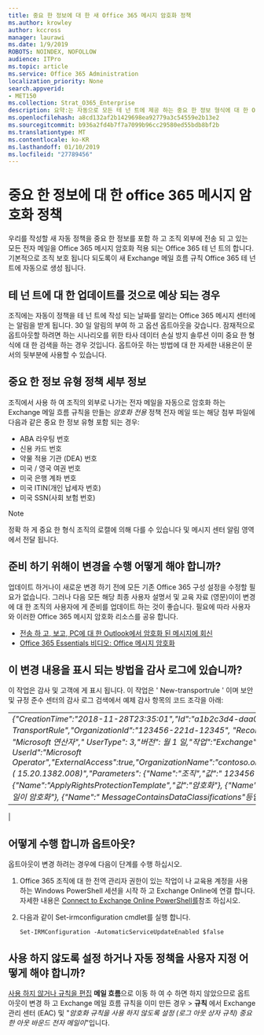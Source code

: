 ```yaml
---
title: 중요 한 정보에 대 한 새 Office 365 메시지 암호화 정책
ms.author: krowley
author: kccross
manager: laurawi
ms.date: 1/9/2019
ROBOTS: NOINDEX, NOFOLLOW
audience: ITPro
ms.topic: article
ms.service: Office 365 Administration
localization_priority: None
search.appverid:
- MET150
ms.collection: Strat_O365_Enterprise
description: 요약:는 자동으로 모든 테 넌 트에 제공 하는 중요 한 정보 형식에 대 한 Office 365 메시지 암호화 정책을 적용 합니다.
ms.openlocfilehash: a8cd132af2b1429698ea92779a3c54559e2b13e2
ms.sourcegitcommit: b936a2fd4b7f7a7099b96cc29580ed55bdb8bf2b
ms.translationtype: MT
ms.contentlocale: ko-KR
ms.lasthandoff: 01/10/2019
ms.locfileid: "27789456"
---
```

# <a name="office-365-message-encryption-policy-for-sensitive-information"></a>중요 한 정보에 대 한 office 365 메시지 암호화 정책

우리를 작성할 새 자동 정책을 중요 한 정보를 포함 하 고 조직 외부에 전송 되 고 있는 모든 전자 메일을 Office 365 메시지 암호화 적용 되는 Office 365 테 넌 트의 합니다. 기본적으로 조직 보호 됩니다 되도록이 새 Exchange 메일 흐름 규칙 Office 365 테 넌 트에 자동으로 생성 됩니다.

## <a name="when-to-expect-the-update-for-your-tenant"></a>테 넌 트에 대 한 업데이트를 것으로 예상 되는 경우

조직에는 자동이 정책을 테 넌 트에 작성 되는 날짜를 알리는 Office 365 메시지 센터에는 알림을 받게 됩니다. 30 일 알림의 부여 하 고 옵션 옵트아웃을 갖습니다. 잠재적으로 옵트아웃할 하려면 하는 시나리오를 위한 타사 데이터 손실 방지 솔루션 이미 중요 한 형식에 대 한 검색을 하는 경우 것입니다. 옵트아웃 하는 방법에 대 한 자세한 내용은이 문서의 뒷부분에 사용할 수 있습니다.

## <a name="sensitive-information-type-policy-details"></a>중요 한 정보 유형 정책 세부 정보

조직에서 사용 하 여 조직의 외부로 나가는 전자 메일을 자동으로 암호화 하는 Exchange 메일 흐름 규칙을 만들는 *암호화 전용* 정책 전자 메일 또는 해당 첨부 파일에 다음과 같은 중요 한 정보 유형 포함 되는 경우:

- ABA 라우팅 번호
- 신용 카드 번호
- 약물 적용 기관 (DEA) 번호
- 미국 / 영국 여권 번호
- 미국 은행 계좌 번호
- 미국 ITIN(개인 납세자 번호)
- 미국 SSN(사회 보험 번호)

> [!Note]
> 정확 하 게 중요 한 형식 조직의 로캘에 의해 다를 수 있습니다 및 메시지 센터 알림 영역에서 전달 됩니다.

## <a name="what-do-i-need-to-do-to-prepare-for-this-change"></a>준비 하기 위해이 변경을 수행 어떻게 해야 합니까?

업데이트 하거나이 새로운 변경 하기 전에 모든 기존 Office 365 구성 설정을 수정할 필요가 없습니다. 그러나 다음 모든 해당 최종 사용자 설명서 및 교육 자료 (영문)이이 변경에 대 한 조직의 사용자에 게 준비를 업데이트 하는 것이 좋습니다. 필요에 따라 사용자와 이러한 Office 365 메시지 암호화 리소스를 공유 합니다.

- [전송 하 고, 보고, PC에 대 한 Outlook에서 암호화 된 메시지에 회신](https://support.office.com/article/send-view-and-reply-to-encrypted-messages-in-outlook-for-pc-eaa43495-9bbb-4fca-922a-df90dee51980)
- [Office 365 Essentials 비디오: Office 메시지 암호화](https://youtu.be/CQR0cG_iEUc)

## <a name="how-will-this-change-be-represented-in-the-audit-log"></a>이 변경 내용을 표시 되는 방법을 감사 로그에 있습니까?

이 작업은 감사 및 고객에 게 표시 됩니다.  이 작업은 ' New-transportrule ' 이며 보안 및 규정 준수 센터의 감사 로그 검색에서 예제 감사 항목의 코드 조각을 아래:

|     |
| --- |
| *{"CreationTime":"2018-11-28T23:35:01","Id":"a1b2c3d4-daa0-4c4f-a019-03a1234a1b0c","Operation":"New-TransportRule","OrganizationId":"123456-221d-12345", "RecordType": 월 1 일, "ResultStatus": "True", "UserKey": "Microsoft 연산자"," UserType": 3,"버전": 월 1 일,"작업":"Exchange","ClientIP":"123.456.147.68:17584","ObjectId":""," UserId":"Microsoft Operator","ExternalAccess":true,"OrganizationName":"contoso.onmicrosoft.com","OriginatingServer":"CY4PR13MBXXXX ( 15.20.1382.008)","Parameters": {"Name":"조직","값":" 123456 221 d-12346"{"Name":"ApplyRightsProtectionTemplate","값":"암호화"}, {"Name":"이름","값":"(로그 아웃 상자 규칙) 중요 한 아웃 바운드 전자 메일이 암호화"}, {"Name":" MessageContainsDataClassifications"등입니다.*
 |

## <a name="how-do-i-opt-out"></a>어떻게 수행 합니까 옵트아웃?

옵트아웃이 변경 하려는 경우에 다음이 단계를 수행 하십시오.

1. Office 365 조직에 대 한 전역 관리자 권한이 있는 작업이 나 교육용 계정을 사용 하는 Windows PowerShell 세션을 시작 하 고 Exchange Online에 연결 합니다. 자세한 내용은 [Connect to Exchange Online PowerShell를](https://aka.ms/exopowershell)참조 하십시오.
2. 다음과 같이 Set-irmconfiguration cmdlet를 실행 합니다.

   ```
   Set-IRMConfiguration -AutomaticServiceUpdateEnabled $false
   ```

## <a name="how-do-i-disable-or-customize-the-automatic-policy"></a>사용 하지 않도록 설정 하거나 자동 정책을 사용자 지정 어떻게 해야 합니까?

[사용 하지 않거나 규칙을 편집](https://docs.microsoft.com/exchange/security-and-compliance/mail-flow-rules/manage-mail-flow-rules#enable-or-disable-a-mail-flow-rule) **메일 흐름**으로 이동 하 여 수 하면 하지 않았으므로 옵트아웃이 변경 하 고 Exchange 메일 흐름 규칙을 이미 만든 경우 > **규칙** 에서 Exchange 관리 센터 (EAC) 및 "*암호화 규칙을 사용 하지 않도록 설정 (로그 아웃 상자 규칙) 중요 한 아웃 바운드 전자 메일이*"입니다.
